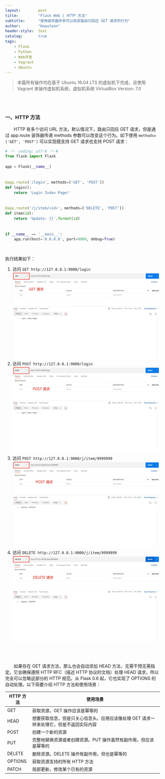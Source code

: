 ```yaml
---
layout:        post
title:         "Flask Web | HTTP 方法"
subtitle:      "使用装饰器传参可以改变路由只回应 GET 请求的行为"
author:        "Haauleon"
header-style:  text
catalog:       true
tags:
    - Flask
    - Python
    - Web开发
    - Vagrant
    - Ubuntu
---
```


> 本篇所有操作均在基于 Ubuntu 16.04 LTS 的虚拟机下完成，且使用 Vagrant 来操作虚拟机系统，虚拟机系统 VirtualBox Version: 7.0 

<br>
<br>

### 一、HTTP 方法
&emsp;&emsp;HTTP 有多个访问 URL 方法，默认情况下，路由只回应 GET 请求，但是通过 app.route 装饰器传递 methods 参数可以改变这个行为。如下使用 `methods=['GET', 'POST']` 可以实现既支持 GET 请求也支持 POST 请求：           
```python
# -*- coding: utf-8 -*-#
from flask import Flask

app = Flask(__name__)


@app.route('/login', methods=['GET', 'POST'])
def login():
    return 'Login Index Page!'


@app.route('/j/item/<id>', methods=['DELETE', 'POST'])
def item(id):
    return 'Update: {}'.format(id)


if __name__ == '__main__':
    app.run(host='0.0.0.0', port=9000, debug=True)
```

<br>

执行结果如下：     
1. 访问 `GET http://127.0.0.1:9000/login`    
    ![](\img\in-post\post-flask\2022-11-16-flask-http-1.jpg)       
2. 访问 `POST http://127.0.0.1:9000/login`       
    ![](\img\in-post\post-flask\2022-11-16-flask-http-2.jpg)     
3. 访问 `POST http://127.0.0.1:9000/j/item/9999999`     
    ![](\img\in-post\post-flask\2022-11-16-flask-http-3.jpg)     
4. 访问 `DELETE http://127.0.0.1:9000/j/item/9999999`    
    ![](\img\in-post\post-flask\2022-11-16-flask-http-4.jpg) 

<br>
<br>

&emsp;&emsp;如果存在 GET 请求方法，那么也会自动添加 HEAD 方法，无需干预无需指定。它会确保遵照 HTTP RFC（描述 HTTP 协议的文档）处理 HEAD 请求，所以完全可以忽略这部分的 HTTP 规范。从 Flask 0.6 起，它也实现了 OPTIONS 的自动处理。以下简要介绍 HTTP 方法和使用场景：        

|HTTP 方法|使用场景|
|----|----|
|GET|获取资源，GET 操作应该是幂等的|
|HEAD|想要获取信息，但是只关心信息头。应用应该像处理 GET 请求一样来处理它，但是不返回实际内容|
|POST|创建一个新的资源|
|PUT|完整地替换资源或者创建资源。PUT 操作虽然有副作用，但应该是幂等的|
|DELETE|删除资源。DELETE 操作有副作用，但也是幂等的|
|OPTIONS|获取资源支持的所有 HTTP 方法|
|PATCH|局部更新，修改某个已有的资源|